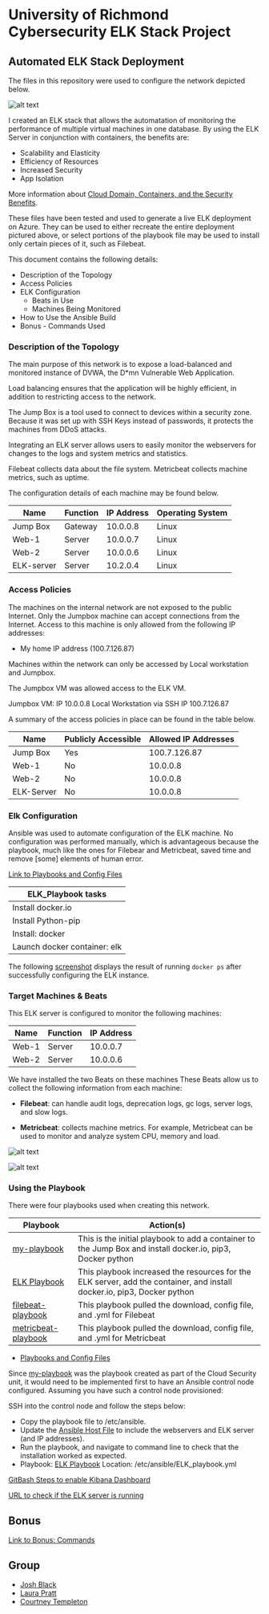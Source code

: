 # University of Richmond Cybersecurity ELK Stack Project 

## Automated ELK Stack Deployment

The files in this repository were used to configure the network depicted below.

![alt text](https://github.com/joshblack07/UR-Cyber-Security-ELK-Stack-Project/blob/main/Diagrams/ELK_Diagram.jpg "ELK Diagram")

I created an ELK stack that allows the automatation of monitoring the performance of multiple virtual machines in one database.  By using the ELK Server in conjunction with containers, the benefits are:

  - Scalability and Elasticity
  - Efficiency of Resources
  - Increased Security
  - App Isolation

More information about [Cloud Domain, Containers, and the Security Benefits](https://github.com/joshblack07/UR-Cyber-Security-ELK-Stack-Project/blob/main/Additional%20Resources/Interview_Question.md).

These files have been tested and used to generate a live ELK deployment on Azure. They can be used to either recreate the entire deployment pictured above, or select portions of the playbook file may be used to install only certain pieces of it, such as Filebeat.

This document contains the following details:
- Description of the Topology
- Access Policies
- ELK Configuration
  - Beats in Use
  - Machines Being Monitored
- How to Use the Ansible Build
- Bonus - Commands Used

### Description of the Topology

The main purpose of this network is to expose a load-balanced and monitored instance of DVWA, the D*mn Vulnerable Web Application.

Load balancing ensures that the application will be highly efficient, in addition to restricting access to the network.

The Jump Box is a tool used to connect to devices within a security zone. Because it was set up with SSH Keys instead of passwords, it protects the machines from DDoS attacks.

Integrating an ELK server allows users to easily monitor the webservers for changes to the logs and system metrics and statistics.

Filebeat collects data about the file system. Metricbeat collects machine metrics, such as uptime. 

The configuration details of each machine may be found below.

| Name     | Function | IP Address | Operating System |
|----------|----------|------------|------------------|
| Jump Box | Gateway  | 10.0.0.8   | Linux            |
| Web-1    | Server   | 10.0.0.7   | Linux            |
| Web-2    | Server   | 10.0.0.6   | Linux            |
|ELK-server| Server   | 10.2.0.4   | Linux            |

### Access Policies

The machines on the internal network are not exposed to the public Internet. Only the Jumpbox machine can accept connections from the Internet. Access to this machine is only allowed from the following IP addresses:

- My home IP address (100.7.126.87)

Machines within the network can only be accessed by Local workstation and Jumpbox.

The Jumpbox VM was allowed access to the ELK VM.

Jumpbox VM: IP 10.0.0.8 Local Workstation via SSH IP 100.7.126.87

A summary of the access policies in place can be found in the table below.

|   Name   | Publicly Accessible | Allowed IP Addresses  |
|----------|---------------------|-----------------------|
| Jump Box |        Yes           |      100.7.126.87     |
|   Web-1  |        No           |10.0.0.8|
|   Web-2  |        No           |10.0.0.8|
|ELK-Server|        No           |10.0.0.8|


### Elk Configuration

Ansible was used to automate configuration of the ELK machine. No configuration was performed manually, which is advantageous because the playbook, much like the ones for Filebear and Metricbeat, saved time and remove [some] elements of human error.  

[Link to Playbooks and Config Files](https://github.com/joshblack07/UR-Cyber-Security-ELK-Stack-Project/tree/main/Ansible)

|ELK_Playbook tasks    |
|----------|
| Install docker.io |
| Install Python-pip  |
| Install: docker |
|Launch docker container: elk|

The following [screenshot](https://github.com/joshblack07/UR-Cyber-Security-ELK-Stack-Project/blob/main/Linux/docker%20elk%20sebp_elk_761.PNG) displays the result of running `docker ps` after successfully configuring the ELK instance.

### Target Machines & Beats

This ELK server is configured to monitor the following machines:

| Name     | Function | IP Address |
|----------|----------|------------|
| Web-1    | Server   | 10.0.0.7   |
| Web-2    | Server   | 10.0.0.6   |

We have installed the two Beats on these machines  These Beats allow us to collect the following information from each machine:

- **Filebeat**: can handle audit logs, deprecation logs, gc logs, server logs, and slow logs. 

- **Metricbeat**: collects machine metrics. For example, Metricbeat can be used to monitor and analyze system CPU, memory and load.

![alt text](https://github.com/joshblack07/UR-Cyber-Security-ELK-Stack-Project/blob/main/Additional%20Resources/heatmap.PNG "Heat Map")

![alt text](https://github.com/joshblack07/UR-Cyber-Security-ELK-Stack-Project/blob/main/Additional%20Resources/location.PNG "Location")

### Using the Playbook

There were four playbooks used when creating this network.  

| Playbook     | Action(s) |
|----------|----------|
| [my-playbook](https://github.com/joshblack07/UR-Cyber-Security-ELK-Stack-Project/blob/main/Ansible/my-playbook.txt) | This is the initial playbook to add a container to the Jump Box and install docker.io, pip3, Docker python | 
| [ELK Playbook](https://github.com/joshblack07/UR-Cyber-Security-ELK-Stack-Project/blob/main/Ansible/ELK_Playbook.txt) | This playbook increased the resources for the ELK server, add the container, and install docker.io, pip3, Docker python  | 
| [filebeat-playbook](https://github.com/joshblack07/UR-Cyber-Security-ELK-Stack-Project/blob/main/Ansible/filebeat-playbook.txt) | This playbook pulled the download, config file, and .yml for Filebeat | 
| [metricbeat-playbook](https://github.com/joshblack07/UR-Cyber-Security-ELK-Stack-Project/blob/main/Ansible/metricbeat-playbook.txt) | This playbook pulled the download, config file, and .yml for Metricbeat  | 

  - [Playbooks and Config Files](https://github.com/joshblack07/UR-Cyber-Security-ELK-Stack-Project/tree/main/Ansible)
  
Since [my-playbook](https://github.com/joshblack07/UR-Cyber-Security-ELK-Stack-Project/blob/main/Ansible/my-playbook.txt) was the playbook created as part of the Cloud Security unit, it would need to be implemented first to have an Ansible control node configured. Assuming you have such a control node provisioned:

SSH into the control node and follow the steps below:

- Copy the playbook file to /etc/ansible.
- Update the [Ansible Host File](https://github.com/joshblack07/UR-Cyber-Security-ELK-Stack-Project/blob/main/Ansible/hosts.txt) to include the webservers and ELK server (and IP addresses).
- Run the playbook, and navigate to command line to check that the installation worked as expected.
- Playbook: [ELK Playbook](https://github.com/joshblack07/UR-Cyber-Security-ELK-Stack-Project/blob/main/Ansible/ELK_Playbook.txt) Location: /etc/ansible/ELK_playbook.yml


[GitBash Steps to enable Kibana Dashboard](https://github.com/joshblack07/UR-Cyber-Security-ELK-Stack-Project/blob/main/Linux/GitBash%20Steps.md)

[URL to check if the ELK server is running](http://13.83.81.121:5601/app/kibana)

## Bonus
[Link to Bonus: Commands](https://github.com/joshblack07/UR-Cyber-Security-ELK-Stack-Project/blob/main/Linux/Bonus.md)

## Group
- [Josh Black](https://github.com/joshblack07)
- [Laura Pratt](https://github.com/laurapratt87)
- [Courtney Templeton](https://github.com/cltempleton1127)

